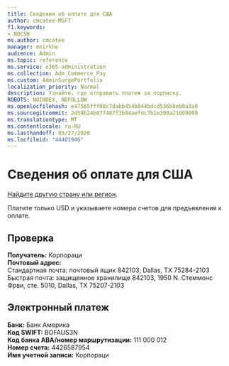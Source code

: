 ```yaml
---
title: Сведения об оплате для США
author: cmcatee-MSFT
f1.keywords:
- NOCSH
ms.author: cmcatee
manager: mnirkhe
audience: Admin
ms.topic: reference
ms.service: o365-administration
ms.collection: Adm_Commerce_Pay
ms.custom: AdminSurgePortfolio
localization_priority: Normal
description: Узнайте, где отправить платеж за подписку.
ROBOTS: NOINDEX, NOFOLLOW
ms.openlocfilehash: e47565fff08c7dabb454b844bdcd536b8eb0a3a0
ms.sourcegitcommit: 2d59b24b877487f3b84aefdc7b1e200a21009999
ms.translationtype: MT
ms.contentlocale: ru-RU
ms.lasthandoff: 05/27/2020
ms.locfileid: "44401946"
---
```

# <a name="payment-information-for-united-states"></a>Сведения об оплате для США

[Найдите другую страну или регион](../billing-and-payments/pay-for-your-subscription.md).

Платите только USD и указываете номера счетов для предъявления к оплате.

## <a name="check"></a>Проверка

**Получатель:** Корпораци  
**Почтовый адрес:**   
Стандартная почта: почтовый ящик 842103, Dallas, TX 75284-2103  
Быстрая почта: защищенное хранилище 842103, 1950 N. Стеммонс Фрви, сте. 5010, Dallas, TX 75207-2103

## <a name="electronic-funds-transfer"></a>Электронный платеж

**Банк:** Банк Америка  
**Код SWIFT:** BOFAUS3N  
**Код банка ABA/номер маршрутизации:** 111 000 012  
**Номер счета:** 4426587954  
**Имя учетной записи:** Корпораци  